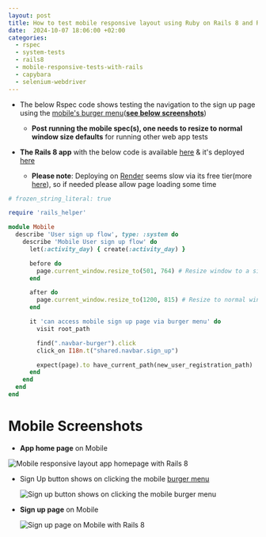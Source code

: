 ```yaml
---
layout: post
title: How to test mobile responsive layout using Ruby on Rails 8 and RSpec System Tests
date:  2024-10-07 18:06:00 +02:00
categories:
  - rspec
  - system-tests
  - rails8
  - mobile-responsive-tests-with-rails
  - capybara
  - selenium-webdriver
---
```


- The below Rspec code shows testing the navigation to the sign up page using the [mobile's burger menu](https://icons8.de/icons/set/hamburger-menu)(**[see below screenshots](#mobile-screenshots)**)
  - **Post running the mobile spec(s), one needs to resize to normal window size defaults** for running other web app tests
  
- **The Rails 8 app** with the below code is available [here](https://github.com/boddhisattva/learner-web/blob/main/spec/system/mobile/mobile_users_authentication_flow_spec.rb) & it's deployed [here](https://learner-web.onrender.com/)
  - **Please note**: Deploying on [Render](https://render.com/) seems slow via its free tier(more [here](https://www.reddit.com/r/node/comments/195sm33/comment/lbgoggr/)), so if needed please allow page loading some time
  
```ruby
# frozen_string_literal: true

require 'rails_helper'

module Mobile
  describe 'User sign up flow', type: :system do
    describe 'Mobile User sign up flow' do
      let(:activity_day) { create(:activity_day) }

      before do
        page.current_window.resize_to(501, 764) # Resize window to a size similar to that of mobile devices
      end

      after do
        page.current_window.resize_to(1200, 815) # Resize to normal window size defaults
      end

      it 'can access mobile sign up page via burger menu' do
        visit root_path

        find(".navbar-burger").click
        click_on I18n.t("shared.navbar.sign_up")

        expect(page).to have_current_path(new_user_registration_path)
      end
    end
  end
end
```

# Mobile Screenshots

- **App home page** on Mobile

![Mobile responsive layout app homepage with Rails 8](https://i.imgur.com/XnoQZ7I.jpeg)

- Sign Up button shows on clicking the mobile [burger menu](https://icons8.de/icons/set/hamburger-menu)

  ![Sign up button shows on clicking the mobile burger menu](https://i.imgur.com/hdh0IKS.jpeg)

- **Sign up page** on Mobile

  ![Sign up page on Mobile with Rails 8](https://i.imgur.com/9zAklr4.jpeg)
